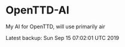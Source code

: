 # OpenTTD-AI
My AI for OpenTTD, will use primarily air

Latest backup: Sun Sep 15 07:02:01 UTC 2019
